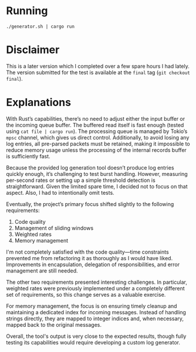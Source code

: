 # Running

```
./generator.sh | cargo run
```

# Disclaimer

This is a later version which I completed over a few spare hours I had lately. The version submitted for the test
is available at the `final` tag (`git checkout final`).

# Explanations

With Rust’s capabilities, there’s no need to adjust either the input buffer or the incoming queue buffer. The buffered
read itself is fast enough (tested using `cat file | cargo run`). The processing queue is managed by Tokio’s `mpsc`
channel, which gives us direct control. Additionally, to avoid losing any log entries, all pre-parsed packets must be
retained, making it impossible to reduce memory usage unless the processing of the internal records buffer is
sufficiently fast.

Because the provided log generation tool doesn’t produce log entries quickly enough, it’s challenging to test burst
handling. However, measuring per-second rates or setting up a simple threshold detection is straightforward. Given the
limited spare time, I decided not to focus on that aspect. Also, I had to intentionally omit tests.

Eventually, the project’s primary focus shifted slightly to the following requirements:

1. Code quality
2. Management of sliding windows
3. Weighted rates
4. Memory management

I'm not completely satisfied with the code quality—time constraints prevented me from refactoring it as thoroughly as I
would have liked. Improvements in encapsulation, delegation of responsibilities, and error management are still needed.

The other two requirements presented interesting challenges. In particular, weighted rates were previously implemented
under a completely different set of requirements, so this change serves as a valuable exercise.

For memory management, the focus is on ensuring timely cleanup and maintaining a dedicated index for incoming messages.
Instead of handling strings directly, they are mapped to integer indices and, when necessary, mapped back to the
original messages.

Overall, the tool's output is very close to the expected results, though fully testing its capabilities would require
developing a custom log generator.
